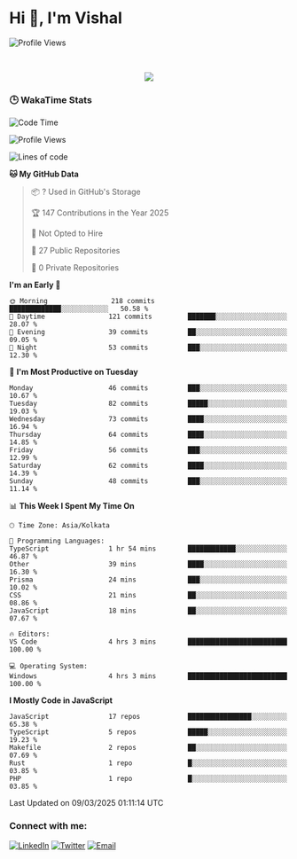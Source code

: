 # Hi 👋, I'm Vishal

  
 <!--<img src="https://komarev.com/ghpvc/?username=swarajbachu&label=Profile%20Views&color=0e75b6&style=flat" align='right' alt="swarajbachu" />-->
![Profile Views](http://img.shields.io/badge/Profile%20Views-117-blue)


<br/>


<p align="center">
  <a href="https://github.com/iVishalCode/readme-typing-svg"><img src="https://readme-typing-svg.herokuapp.com?lines=Computer+Science+Student;Full+Stack+Web+Developer;Freelancer;WEB3%20%20Enthusiastic;Always%20learning%20new%20things&center=true&width=380&height=45"></a>
</p>


### 🕒 WakaTime Stats
<!--START_SECTION:waka-->
![Code Time](http://img.shields.io/badge/Code%20Time-23%20hrs%203%20mins-blue)

![Profile Views](http://img.shields.io/badge/Profile%20Views-2-blue)

![Lines of code](https://img.shields.io/badge/From%20Hello%20World%20I%27ve%20Written-2.8%20million%20lines%20of%20code-blue)

**🐱 My GitHub Data** 

> 📦 ? Used in GitHub's Storage 
 > 
> 🏆 147 Contributions in the Year 2025
 > 
> 🚫 Not Opted to Hire
 > 
> 📜 27 Public Repositories 
 > 
> 🔑 0 Private Repositories 
 > 
**I'm an Early 🐤** 

```text
🌞 Morning                218 commits         █████████████░░░░░░░░░░░░   50.58 % 
🌆 Daytime                121 commits         ███████░░░░░░░░░░░░░░░░░░   28.07 % 
🌃 Evening                39 commits          ██░░░░░░░░░░░░░░░░░░░░░░░   09.05 % 
🌙 Night                  53 commits          ███░░░░░░░░░░░░░░░░░░░░░░   12.30 % 
```
📅 **I'm Most Productive on Tuesday** 

```text
Monday                   46 commits          ███░░░░░░░░░░░░░░░░░░░░░░   10.67 % 
Tuesday                  82 commits          █████░░░░░░░░░░░░░░░░░░░░   19.03 % 
Wednesday                73 commits          ████░░░░░░░░░░░░░░░░░░░░░   16.94 % 
Thursday                 64 commits          ████░░░░░░░░░░░░░░░░░░░░░   14.85 % 
Friday                   56 commits          ███░░░░░░░░░░░░░░░░░░░░░░   12.99 % 
Saturday                 62 commits          ████░░░░░░░░░░░░░░░░░░░░░   14.39 % 
Sunday                   48 commits          ███░░░░░░░░░░░░░░░░░░░░░░   11.14 % 
```


📊 **This Week I Spent My Time On** 

```text
🕑︎ Time Zone: Asia/Kolkata

💬 Programming Languages: 
TypeScript               1 hr 54 mins        ████████████░░░░░░░░░░░░░   46.87 % 
Other                    39 mins             ████░░░░░░░░░░░░░░░░░░░░░   16.30 % 
Prisma                   24 mins             ███░░░░░░░░░░░░░░░░░░░░░░   10.02 % 
CSS                      21 mins             ██░░░░░░░░░░░░░░░░░░░░░░░   08.86 % 
JavaScript               18 mins             ██░░░░░░░░░░░░░░░░░░░░░░░   07.67 % 

🔥 Editors: 
VS Code                  4 hrs 3 mins        █████████████████████████   100.00 % 

💻 Operating System: 
Windows                  4 hrs 3 mins        █████████████████████████   100.00 % 
```

**I Mostly Code in JavaScript** 

```text
JavaScript               17 repos            ████████████████░░░░░░░░░   65.38 % 
TypeScript               5 repos             █████░░░░░░░░░░░░░░░░░░░░   19.23 % 
Makefile                 2 repos             ██░░░░░░░░░░░░░░░░░░░░░░░   07.69 % 
Rust                     1 repo              █░░░░░░░░░░░░░░░░░░░░░░░░   03.85 % 
PHP                      1 repo              █░░░░░░░░░░░░░░░░░░░░░░░░   03.85 % 
```




 Last Updated on 09/03/2025 01:11:14 UTC
<!--END_SECTION:waka-->


### Connect with me:

[![LinkedIn](https://img.shields.io/badge/LinkedIn-0A66C2?style=for-the-badge&logo=linkedin&logoColor=white)](https://linkedin.com/in/vishal-kumar-779054260)
[![Twitter](https://img.shields.io/badge/Twitter-1DA1F2?style=for-the-badge&logo=twitter&logoColor=white)](https://twitter.com/iVishalCode)
[![Email](https://img.shields.io/badge/Email-D14836?style=for-the-badge&logo=gmail&logoColor=white)](mailto:ilearnvk@gmail.com)
